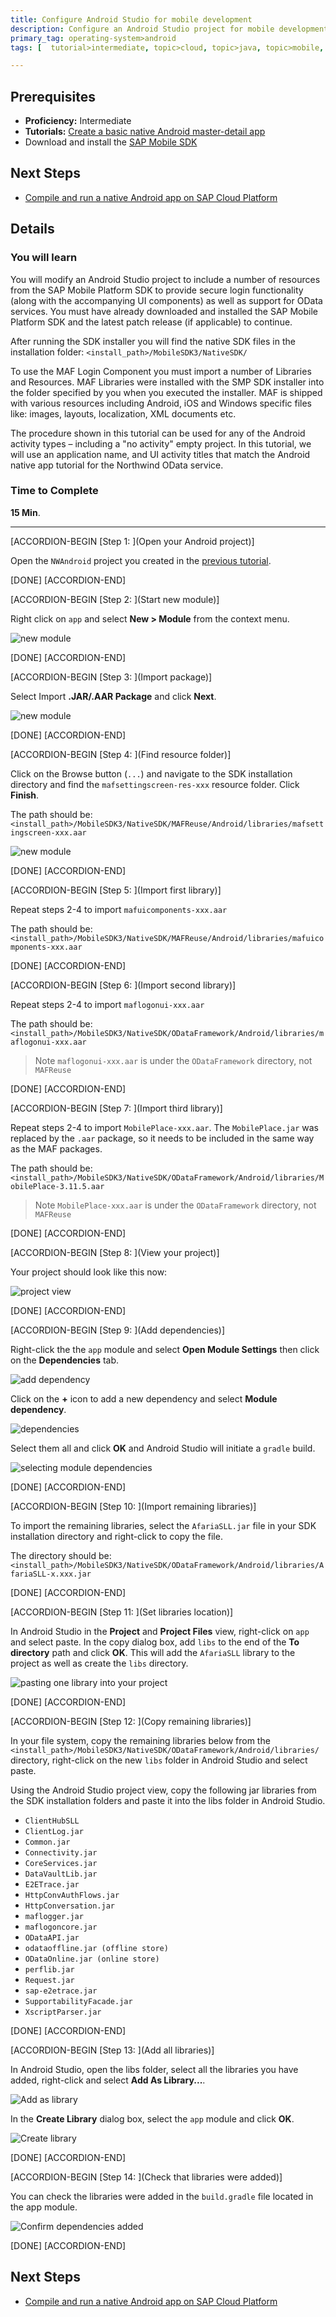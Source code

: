 ```yaml
---
title: Configure Android Studio for mobile development
description: Configure an Android Studio project for mobile development with SAP Cloud Platform Development and Operations
primary_tag: operating-system>android
tags: [  tutorial>intermediate, topic>cloud, topic>java, topic>mobile, products>sap-cloud-platform, operating-system>android ]

---
```


## Prerequisites  
- **Proficiency:** Intermediate
- **Tutorials:** [Create a basic native Android master-detail app](http://www.sap.com/developer/tutorials/hcpdo-basic-android-app.html)
- Download and install the [SAP Mobile SDK](https://store.sap.com/sap/cpa/ui/resources/store/html/SolutionDetails.html?pid=0000013098)

## Next Steps
- [Compile and run a native Android app on SAP Cloud Platform](http://www.sap.com/developer/tutorials/hcpdo-run-native-android-app.html)

## Details
### You will learn  
You will modify an Android Studio project to include a number of resources from the SAP Mobile Platform SDK to provide secure login functionality (along with the accompanying UI components) as well as support for OData services. You must have already downloaded and installed the SAP Mobile Platform SDK and the latest patch release (if applicable) to continue.

After running the SDK installer you will find the native SDK files in the installation folder: `<install_path>/MobileSDK3/NativeSDK/`

To use the MAF Login Component you must import a number of Libraries and Resources. MAF Libraries were installed with the SMP SDK installer into the folder specified by you when you executed the installer. MAF is shipped with various resources including Android, iOS and Windows specific files like: images, layouts, localization, XML documents etc.

The procedure shown in this tutorial can be used for any of the Android activity types – including a "no activity" empty project. In this tutorial, we will use an application name, and UI activity titles that match the Android native app tutorial for the Northwind OData service.

### Time to Complete
**15 Min**.

---


[ACCORDION-BEGIN [Step 1: ](Open your Android project)]

Open the `NWAndroid` project you created in the [previous tutorial](http://www.sap.com/developer/tutorials/hcpdo-basic-android-app.html).

[DONE]
[ACCORDION-END]

[ACCORDION-BEGIN [Step 2: ](Start new module)]

Right click on `app` and select **New > Module** from the context menu.

![new module](mg6-3-02.png)

[DONE]
[ACCORDION-END]

[ACCORDION-BEGIN [Step 3: ](Import package)]

Select Import **.JAR/.AAR Package** and click **Next**.

![new module](mg6-3-03.png)

[DONE]
[ACCORDION-END]

[ACCORDION-BEGIN [Step 4: ](Find resource folder)]

Click on the Browse button (`...`) and navigate to the SDK installation directory and find the `mafsettingscreen-res-xxx` resource folder. Click **Finish**.

The path should be: `<install_path>/MobileSDK3/NativeSDK/MAFReuse/Android/libraries/mafsettingscreen-xxx.aar`

![new module](mg6-3-04.png)

[DONE]
[ACCORDION-END]

[ACCORDION-BEGIN [Step 5: ](Import first library)]

Repeat steps 2-4 to import `mafuicomponents-xxx.aar`

The path should be: `<install_path>/MobileSDK3/NativeSDK/MAFReuse/Android/libraries/mafuicomponents-xxx.aar`

[DONE]
[ACCORDION-END]

[ACCORDION-BEGIN [Step 6: ](Import second library)]

Repeat steps 2-4 to import `maflogonui-xxx.aar`

The path should be: `<install_path>/MobileSDK3/NativeSDK/ODataFramework/Android/libraries/maflogonui-xxx.aar`

> Note `maflogonui-xxx.aar` is under the `ODataFramework` directory, not `MAFReuse`

[DONE]
[ACCORDION-END]

[ACCORDION-BEGIN [Step 7: ](Import third library)]

Repeat steps 2-4 to import `MobilePlace-xxx.aar`. The `MobilePlace.jar` was replaced by the `.aar` package, so it needs to be included in the same way as the MAF packages.

The path should be: `<install_path>/MobileSDK3/NativeSDK/ODataFramework/Android/libraries/MobilePlace-3.11.5.aar`

> Note `MobilePlace-xxx.aar` is under the `ODataFramework` directory, not `MAFReuse`

[DONE]
[ACCORDION-END]

[ACCORDION-BEGIN [Step 8: ](View your project)]

Your project should look like this now:

![project view](mg6-3-08.png)

[DONE]
[ACCORDION-END]

[ACCORDION-BEGIN [Step 9: ](Add dependencies)]

Right-click the the `app` module and select **Open Module Settings** then click on the **Dependencies** tab.

![add dependency](mg6-3-09.png)

Click on the **+** icon to add a new dependency and select **Module dependency**.

![dependencies](mg6-3-10.png)

Select them all and click **OK** and Android Studio will initiate a `gradle` build.

![selecting module dependencies](mg6-3-11.png)

[DONE]
[ACCORDION-END]

[ACCORDION-BEGIN [Step 10: ](Import remaining libraries)]

To import the remaining libraries, select the `AfariaSLL.jar` file in your SDK installation directory and right-click to copy the file.

The directory should be: `<install_path>/MobileSDK3/NativeSDK/ODataFramework/Android/libraries/AfariaSLL-x.xxx.jar`

[DONE]
[ACCORDION-END]

[ACCORDION-BEGIN [Step 11: ](Set libraries location)]

In Android Studio in the **Project** and **Project Files** view, right-click on `app` and select paste. In the copy dialog box, add `libs` to the end of the **To directory** path and click **OK**. This will add the `AfariaSLL` library to the project as well as create the `libs` directory.

![pasting one library into your project](mg6-3-13.png)

[DONE]
[ACCORDION-END]

[ACCORDION-BEGIN [Step 12: ](Copy remaining libraries)]

In your file system, copy the remaining libraries below from the `<install_path>/MobileSDK3/NativeSDK/ODataFramework/Android/libraries/` directory, right-click on the new `libs` folder in Android Studio and select paste.

Using the Android Studio project view, copy the following jar libraries from the SDK installation folders and paste it into the libs folder in Android Studio.  

- `ClientHubSLL`
- `ClientLog.jar`
- `Common.jar`
- `Connectivity.jar`
- `CoreServices.jar`
- `DataVaultLib.jar`
- `E2ETrace.jar`
- `HttpConvAuthFlows.jar`
- `HttpConversation.jar`
- `maflogger.jar`
- `maflogoncore.jar`
- `ODataAPI.jar`
- `odataoffline.jar (offline store)`
- `ODataOnline.jar (online store)`
- `perflib.jar`
- `Request.jar`
- `sap-e2etrace.jar`
- `SupportabilityFacade.jar`
- `XscriptParser.jar`

[DONE]
[ACCORDION-END]

[ACCORDION-BEGIN [Step 13: ](Add all libraries)]

In Android Studio, open the libs folder, select all the libraries you have added, right-click and select **Add As Library...**.

![Add as library](mg6-3-15.png)


In the **Create Library** dialog box, select the `app` module and click **OK**.

![Create library](mg6-3-16.png)

[DONE]
[ACCORDION-END]

[ACCORDION-BEGIN [Step 14: ](Check that libraries were added)]

You can check the libraries were added in the `build.gradle` file located in the app module.

![Confirm dependencies added](mg6-3-17.png)

[DONE]
[ACCORDION-END]


## Next Steps
- [Compile and run a native Android app on SAP Cloud Platform](http://www.sap.com/developer/tutorials/hcpdo-run-native-android-app.html)

